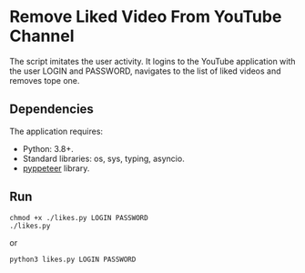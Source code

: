 # Remove Liked Video From YouTube Channel

The script imitates the user activity. It logins to the YouTube application with the user LOGIN and PASSWORD, navigates to the list of liked videos and removes tope one.

## Dependencies

The application requires:
- Python: 3.8+.
- Standard libraries: os, sys, typing, asyncio.
- [pyppeteer](https://miyakogi.github.io/pyppeteer/index.html) library.

## Run
```console
chmod +x ./likes.py LOGIN PASSWORD
./likes.py 
```

or

```console
python3 likes.py LOGIN PASSWORD
```
